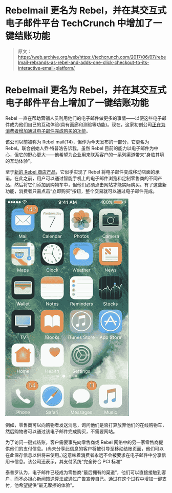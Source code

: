 # Rebelmail 更名为 Rebel，并在其交互式电子邮件平台 TechCrunch 中增加了一键结账功能

> 原文：<https://web.archive.org/web/https://techcrunch.com/2017/06/07/rebelmail-rebrands-as-rebel-and-adds-one-click-checkout-to-its-interactive-email-platform/>

# Rebelmail 更名为 Rebel，并在其交互式电子邮件平台上增加了一键结账功能

Rebel 一直在帮助营销人员利用他们的电子邮件做更多的事情——以便这些电子邮件成为他们自己的互动体验(具有画廊和测验等功能)。现在，这家初创公司[正在为消费者增加通过电子邮件完成购买的功能](https://web.archive.org/web/20230121232519/http://blog.gorebel.com/shop/)。

该公司以前被称为 Rebel mail(T4)，但作为今天发布的一部分，它更名为 Rebel。联合创始人乔·特普洛告诉我，虽然 Rebel 目前的能力以电子邮件为中心，但它的野心更大——他希望为企业用来联系客户的一系列渠道带来“身临其境的互动体验”。

至于[新的 Rebel 商店产品](https://web.archive.org/web/20230121232519/https://gorebel.com/shop.html)，它似乎实现了 Rebel 将电子邮件变成移动店面的承诺。在此之前，用户可以通过智能手机上的电子邮件浏览和定制零售商的不同产品，然后将它们添加到购物车中，但他们必须点击网站才能实际购买。有了这些新功能，消费者只需点击“立即购买”按钮，整个交易就可以通过电子邮件完成。

[![Rebel Shop mobile demo](img/654873101a7d85e87ca5a9fa80c6c04f.png)](https://web.archive.org/web/20230121232519/https://techcrunch.com/2017/06/07/rebelmail-rebrands-as-rebel-and-adds-one-click-checkout-to-its-interactive-email-platform/rebel-shop-final-mobile-demo-1/)

例如，零售商可以向购物者发送消息，询问他们是否打算放弃他们的在线购物车，然后购物者可以通过该电子邮件完成购买，不需要网站。

为了访问一键式结账，客户需要事先向零售商或 Rebel 网络中的另一家零售商提供他们的支付信息。(尚未分享此信息的客户将被引导至移动结账页面，他们可以在此保存信息以供将来使用。)这意味着消费者永远不会被要求在电子邮件中分享信用卡信息。该公司还表示，其支付系统“完全符合 PCI 标准”

泰普罗认为，电子邮件已经成为零售商“最后拥有的渠道”，他们可以直接接触到客户，而不必担心新闻馈送算法或通过广告宣传自己。通过在这个过程中增加一键支付，他希望提供“最无摩擦的体验”。